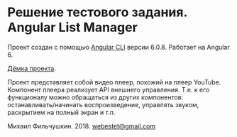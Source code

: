 # Решение тестового задания. Angular List Manager

Проект создан с помощью [Angular CLI](https://github.com/angular/angular-cli) версии 6.0.8. Работает на Angular 6.

[Дёмка проекта](https://dotcommando.github.io/video-player/).

Проект представляет собой видео плеер, похожий на плеер YouTube. Компонент плеера реализует API внешнего управления. Т.е. к его функционалу можно обращаться из других компонентов: останавливать/начинать воспроизведение, управлять звуком, раскрытием на полный экран и т.п.

Михаил Фильчушкин. 2018. webestet@gmail.com 
